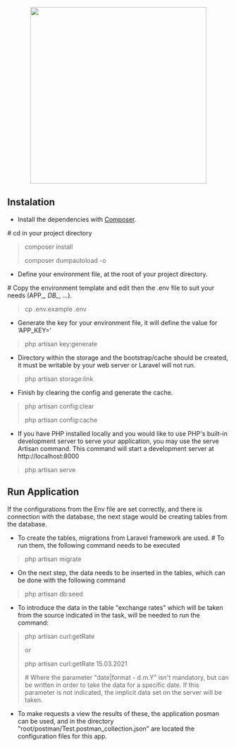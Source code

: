 <p align="center"><a href="https://laravel.com" target="_blank"><img src="https://raw.githubusercontent.com/laravel/art/master/logo-lockup/5%20SVG/2%20CMYK/1%20Full%20Color/laravel-logolockup-cmyk-red.svg" width="400"></a></p>



## Instalation
- Install the dependencies with [Composer](https://getcomposer.org/download/ "Composer").

\# cd in your project directory
> composer install
>
> composer dumpautoload -o

- Define your environment file, at the root of your project directory.

\# Copy the environment template and edit then the .env file to suit your needs (APP_*, DB_*, …).
> cp .env.example .env

- Generate the key for your environment file, it will define the value for ‘APP_KEY=’
> php artisan key:generate

- Directory within the storage and the bootstrap/cache should be created, it must be writable by your web server or Laravel will not run.
> php artisan storage:link

- Finish by clearing the config and generate the cache.
> php artisan config:clear
>
> php artisan config:cache

- If you have PHP installed locally and you would like to use PHP's built-in development server to serve your application, you may use the serve Artisan command. This command will start a development server at http://localhost:8000
> php artisan serve

## Run Application
If the configurations from the Env file are set correctly, and there is connection with the database, the next stage would be creating tables from the database.
- To create the tables, migrations from Laravel framework are used.
\# To run them, the following command needs to be executed
> php artisan migrate


- On the next step, the data needs to be inserted in the tables, which can be done with the following command 
> php artisan db:seed

- To introduce the data in the table "exchange rates" which will be taken from the source indicated in the task, will be needed to run the command:
> php artisan curl:getRate
>
> or
>
> php artisan curl:getRate 15.03.2021
>
> \# Where the parameter "date|format - d.m.Y" isn't mandatory, but can be written in order to take the data for a specific date. If this parameter is not indicated, the implicit data set on the server will be taken.

- To make requests a view the results of these,  the application posman can be used, and in the directory "root/postman/Test.postman_collection.json" are located the configuration files for this app.
